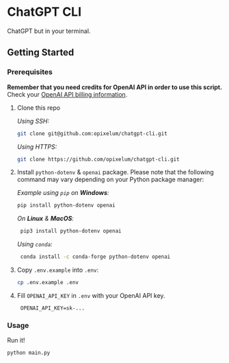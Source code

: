# ChatGPT CLI

ChatGPT but in your terminal.

## Getting Started

### Prerequisites

**Remember that you need credits for OpenAI API in order to use this script.**
Check your
[OpenAI API billing information](https://platform.openai.com/account/billing).

1. Clone this repo

   *Using SSH:*

   ```bash
   git clone git@github.com:opixelum/chatgpt-cli.git
   ```

   *Using HTTPS:*

   ```bash
   git clone https://github.com/opixelum/chatgpt-cli.git
   ```

2. Install `python-dotenv` & `openai` package. Please note that the following 
   command may vary depending on your Python package manager:

   *Example using `pip` on **Windows**:*

   ```bash
   pip install python-dotenv openai
   ```
   
   *On **Linux** & **MacOS**:*

   ```bash
    pip3 install python-dotenv openai
    ```
   
   *Using `conda`:*

   ```bash
    conda install -c conda-forge python-dotenv openai
    ```

3. Copy `.env.example` into `.env`:

    ```bash
    cp .env.example .env
    ```

4. Fill `OPENAI_API_KEY` in `.env` with your OpenAI API key.

   ```text
    OPENAI_API_KEY=sk-...
    ```

### Usage

Run it!

 ```bash
 python main.py
 ```
